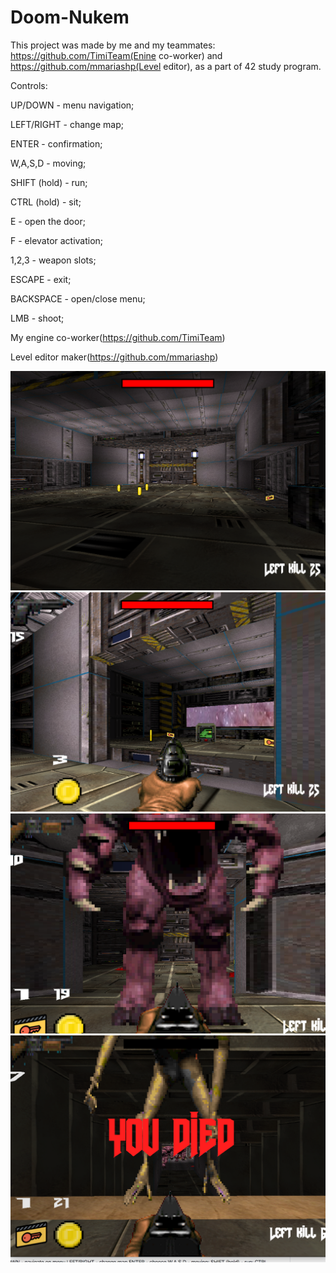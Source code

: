 # Doom-Nukem

This project was made by me and my teammates: https://github.com/TimiTeam(Enine co-worker) and https://github.com/mmariashp(Level editor), as a part of 42 study program.

Controls:

UP/DOWN - menu navigation;

LEFT/RIGHT - change map;

ENTER - confirmation;

W,A,S,D - moving;

SHIFT (hold) - run;

CTRL (hold) - sit;

E - open the door;

F - elevator activation;

1,2,3 - weapon slots;

ESCAPE - exit;

BACKSPACE - open/close menu;

LMB - shoot;

My engine co-worker(https://github.com/TimiTeam)

Level editor maker(https://github.com/mmariashp)


<img src="room1.png" alt="room"/>

<img src="door2.png" alt="room"/>

<img src="enemy.png" alt="room"/>

<img src="die.png" alt="room"/>
